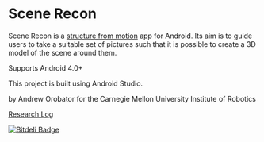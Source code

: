 Scene Recon==========Scene Recon is a [structure from motion](http://en.wikipedia.org/wiki/Structure_from_motion)app for Android. Its aim is to guide users to take a suitable set of pictures suchthat it is possible to create a 3D model of the scene around them.Supports Android 4.0+This project is built using Android Studio.by Andrew Orobator for the Carnegie Mellon University Institute of Robotics[Research Log](https://github.com/AOrobator/SceneRecon/blob/master/research_log.md)[![Bitdeli Badge](https://d2weczhvl823v0.cloudfront.net/AOrobator/scenerecon/trend.png)](https://bitdeli.com/free "Bitdeli Badge")